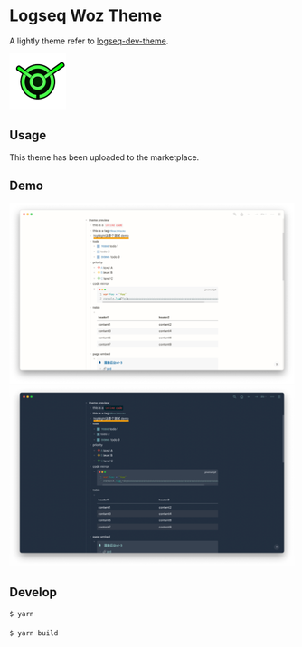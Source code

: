 # Logseq Woz Theme

A lightly theme refer to [logseq-dev-theme](https://github.com/pengx17/logseq-dev-theme).

<img src="./logo.png" width="100" />

## Usage

This theme has been uploaded to the marketplace.

## Demo

![](./light.png)
![](./dark.png)

## Develop

```sh
$ yarn

$ yarn build
```
